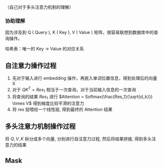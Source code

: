 （自己对于多头注意力机制的理解）

### 协助理解

因为涉及到 Q ( Query ), K ( Key ), V ( Value ) 矩阵，很容易联想到数据库中的查询操作。

哈希表：唯一的 Key -> Value 的对应关系


## 自注意力操作过程

1. 先对于输入进行 embedding 操作，再嵌入单词位置信息，得到处理后的向量X
2. 对于 $QK^T = Res_1$ 相当于一次查询，对于当前输入信息的一次查询
3. 将查询的结果 $Res_1$ 进行 $Attention = Softmax(\frac{Res_1}{\sqrt{d_k}}) \times V$ 得到梯度比较平滑的注意力
4. 将 res 投喂给一个线性层, 得到最终的 Attention 结果


## 多头注意力机制操作过程

将 $Q, V, K$ 拆分成多个向量, 分别进行自注意力过程, 然后将结果拼接, 得到多头注意力的结果


## Mask